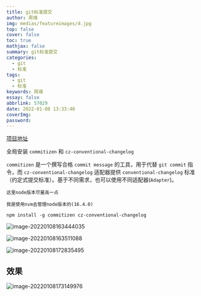 ```yaml
---
title: git标准提交
author: 周靖
img: medias/featureimages/4.jpg
top: false
cover: false
toc: true
mathjax: false
summary: git标准提交
categories:
  - git
  - 标准
tags:
  - git
  - 标准
keywords: 周靖
essay: false
abbrlink: 57029
date: 2022-01-08 13:33:40
coverImg:
password:
---
```


[项目地址](https://github.com/commitizen/cz-cli)

全局安装 `commitizen` 和 `cz-conventional-changelog`

`commitizen` 是一个撰写合格 `commit message` 的工具，用于代替 `git commit` 指令，而 `cz-conventional-changelog` 适配器提供 `conventional-changelog` 标准（约定式提交标准）。基于不同需求，也可以使用不同适配器(`Adapter`)。

`这里node版本尽量高一点`

`我是使用nvm去管理node版本的(16.4.0)`

```
npm install -g commitizen cz-conventional-changelog
```

![image-20220108163444035](https://qiniuyun.code520.com.cn/images/20220108163444.png)

![image-20220108163511088](https://qiniuyun.code520.com.cn/images/20220108163511.png)

![image-20220108172835495](https://qiniuyun.code520.com.cn/images/20220108172835.png)

## 效果

![image-20220108173149976](https://qiniuyun.code520.com.cn/images/20220108173150.png)
